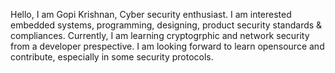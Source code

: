 Hello,
I am Gopi Krishnan, Cyber security enthusiast. I am interested embedded systems, programming, designing, product security standards & compliances. 
Currently, I am learning cryptogrphic and network security from a developer prespective. I am looking forward to learn opensource and contribute, especially in some security protocols.
